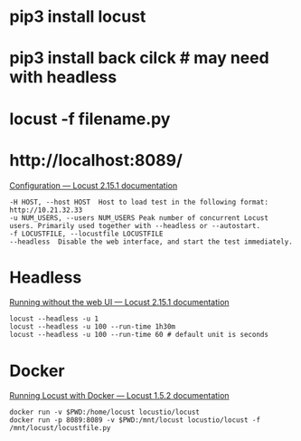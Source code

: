# pip3 install locust
# pip3 install back cilck  # may need with headless
# locust -f filename.py
# http://localhost:8089/


[Configuration — Locust 2.15.1 documentation](https://docs.locust.io/en/stable/configuration.html)

    -H HOST, --host HOST  Host to load test in the following format: http://10.21.32.33
    -u NUM_USERS, --users NUM_USERS Peak number of concurrent Locust users. Primarily used together with --headless or --autostart. 
    -f LOCUSTFILE, --locustfile LOCUSTFILE
    --headless  Disable the web interface, and start the test immediately.

# Headless

[Running without the web UI — Locust 2.15.1 documentation](https://docs.locust.io/en/stable/running-without-web-ui.html#running-without-web-ui)

    locust --headless -u 1
    locust --headless -u 100 --run-time 1h30m
    locust --headless -u 100 --run-time 60 # default unit is seconds


# Docker

[Running Locust with Docker — Locust 1.5.2 documentation](https://docs.locust.io/en/1.5.2/running-locust-docker.html)

    docker run -v $PWD:/home/locust locustio/locust
    docker run -p 8089:8089 -v $PWD:/mnt/locust locustio/locust -f /mnt/locust/locustfile.py
